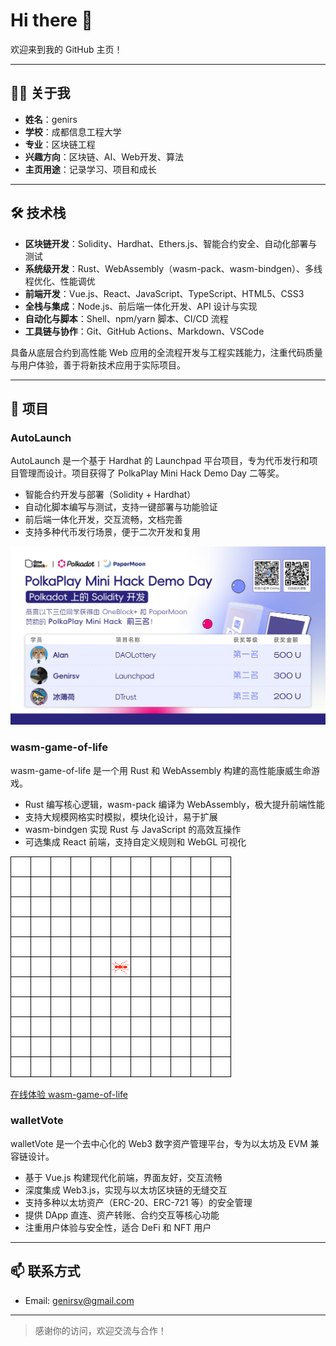 # Hi there 👋

欢迎来到我的 GitHub 主页！

---

## 🧑‍💻 关于我
- **姓名**：genirs
- **学校**：成都信息工程大学
- **专业**：区块链工程
- **兴趣方向**：区块链、AI、Web开发、算法
- **主页用途**：记录学习、项目和成长

---

## 🛠 技术栈

- **区块链开发**：Solidity、Hardhat、Ethers.js、智能合约安全、自动化部署与测试
- **系统级开发**：Rust、WebAssembly（wasm-pack、wasm-bindgen）、多线程优化、性能调优
- **前端开发**：Vue.js、React、JavaScript、TypeScript、HTML5、CSS3
- **全栈与集成**：Node.js、前后端一体化开发、API 设计与实现
- **自动化与脚本**：Shell、npm/yarn 脚本、CI/CD 流程
- **工具链与协作**：Git、GitHub Actions、Markdown、VSCode

具备从底层合约到高性能 Web 应用的全流程开发与工程实践能力，注重代码质量与用户体验，善于将新技术应用于实际项目。

---

## 🚩 项目

### AutoLaunch
AutoLaunch 是一个基于 Hardhat 的 Launchpad 平台项目，专为代币发行和项目管理而设计。项目获得了 PolkaPlay Mini Hack Demo Day 二等奖。
- 智能合约开发与部署（Solidity + Hardhat）
- 自动化脚本编写与测试，支持一键部署与功能验证
- 前后端一体化开发，交互流畅，文档完善
- 支持多种代币发行场景，便于二次开发和复用

![PolkaPlay Mini Hack Banner](images/hack.jpg)

### wasm-game-of-life
wasm-game-of-life 是一个用 Rust 和 WebAssembly 构建的高性能康威生命游戏。
- Rust 编写核心逻辑，wasm-pack 编译为 WebAssembly，极大提升前端性能
- 支持大规模网格实时模拟，模块化设计，易于扩展
- wasm-bindgen 实现 Rust 与 JavaScript 的高效互操作
- 可选集成 React 前端，支持自定义规则和 WebGL 可视化

![Langton's Ant 动画演示](images/LangtonsAntAnimated.gif)

[在线体验 wasm-game-of-life](https://lg.dtsci.cn/)

### walletVote
walletVote 是一个去中心化的 Web3 数字资产管理平台，专为以太坊及 EVM 兼容链设计。
- 基于 Vue.js 构建现代化前端，界面友好，交互流畅
- 深度集成 Web3.js，实现与以太坊区块链的无缝交互
- 支持多种以太坊资产（ERC-20、ERC-721 等）的安全管理
- 提供 DApp 直连、资产转账、合约交互等核心功能
- 注重用户体验与安全性，适合 DeFi 和 NFT 用户

---

## 📫 联系方式
- Email: genirsv@gmail.com

---

> 感谢你的访问，欢迎交流与合作！
